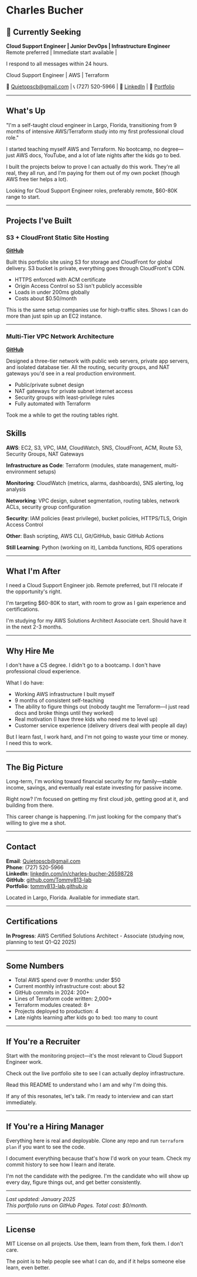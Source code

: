 # Charles Bucher
## 🎯 Currently Seeking
**Cloud Support Engineer | Junior DevOps | Infrastructure Engineer**  
Remote preferred | Immediate start available |

I respond to all messages within 24 hours.

Cloud Support Engineer | AWS | Terraform  

📧 Quietopscb@gmail.com | 📞 (727) 520-5966 | 💼 [LinkedIn](https://www.linkedin.com/in/charles-bucher-26598728) | 🔗 [Portfolio](https://tommy813-lab.github.io)

---

## What's Up
"I'm a self-taught cloud engineer in Largo, Florida, transitioning from 9 months of intensive AWS/Terraform study into my first professional cloud role."

 I started teaching myself AWS and Terraform. No bootcamp, no degree—just AWS docs, YouTube, and a lot of late nights after the kids go to bed.

I built the projects below to prove I can actually do this work. They're all real, they all run, and I'm paying for them out of my own pocket (though AWS free tier helps a lot).

Looking for Cloud Support Engineer roles, preferably remote, $60-80K range to start.

---

## Projects I've Built

### S3 + CloudFront Static Site Hosting
**[GitHub](https://github.com/Tommy813-lab/s3-cloudfront-secure-static-site)**

Built this portfolio site using S3 for storage and CloudFront for global delivery. S3 bucket is private, everything goes through CloudFront's CDN.

- HTTPS enforced with ACM certificate
- Origin Access Control so S3 isn't publicly accessible
- Loads in under 200ms globally
- Costs about $0.50/month

This is the same setup companies use for high-traffic sites. Shows I can do more than just spin up an EC2 instance.

---

### Multi-Tier VPC Network Architecture
**[GitHub](https://github.com/Tommy813-lab/multi-tier-network-sim)**

Designed a three-tier network with public web servers, private app servers, and isolated database tier. All the routing, security groups, and NAT gateways you'd see in a real production environment.

- Public/private subnet design
- NAT gateways for private subnet internet access
- Security groups with least-privilege rules
- Fully automated with Terraform

Took me a while to get the routing tables right.

## Skills

**AWS**: EC2, S3, VPC, IAM, CloudWatch, SNS, CloudFront, ACM, Route 53, Security Groups, NAT Gateways

**Infrastructure as Code**: Terraform (modules, state management, multi-environment setups)

**Monitoring**: CloudWatch (metrics, alarms, dashboards), SNS alerting, log analysis

**Networking**: VPC design, subnet segmentation, routing tables, network ACLs, security group configuration

**Security**: IAM policies (least privilege), bucket policies, HTTPS/TLS, Origin Access Control

**Other**: Bash scripting, AWS CLI, Git/GitHub, basic GitHub Actions

**Still Learning**: Python (working on it), Lambda functions, RDS operations

---



## What I'm After

I need a Cloud Support Engineer job. Remote preferred, but I'll relocate if the opportunity's right.

I'm targeting $60-80K to start, with room to grow as I gain experience and certifications.

I'm studying for my AWS Solutions Architect Associate cert. Should have it in the next 2-3 months.

---

## Why Hire Me

I don't have a CS degree. I didn't go to a bootcamp. I don't have professional cloud experience.

What I do have:
- Working AWS infrastructure I built myself
- 9 months of consistent self-teaching
- The ability to figure things out (nobody taught me Terraform—I just read docs and broke things until they worked)
- Real motivation (I have three kids who need me to level up)
- Customer service experience (delivery drivers deal with people all day)

But I learn fast, I work hard, and I'm not going to waste your time or money. I need this to work.

---

## The Big Picture

Long-term, I'm working toward financial security for my family—stable income, savings, and eventually real estate investing for passive income.

Right now? I'm focused on getting my first cloud job, getting good at it, and building from there.

This career change is happening. I'm just looking for the company that's willing to give me a shot.

---

## Contact

**Email**: Quietopscb@gmail.com  
**Phone**: (727) 520-5966  
**LinkedIn**: [linkedin.com/in/charles-bucher-26598728](https://www.linkedin.com/in/charles-bucher-26598728)  
**GitHub**: [github.com/Tommy813-lab](https://github.com/Tommy813-lab)  
**Portfolio**: [tommy813-lab.github.io](https://tommy813-lab.github.io)  

Located in Largo, Florida. Available for immediate start.

---

## Certifications

**In Progress**: AWS Certified Solutions Architect - Associate (studying now, planning to test Q1-Q2 2025)

---

## Some Numbers

- Total AWS spend over 9 months: under $50
- Current monthly infrastructure cost: about $2
- GitHub commits in 2024: 200+
- Lines of Terraform code written: 2,000+
- Terraform modules created: 8+
- Projects deployed to production: 4
- Late nights learning after kids go to bed: too many to count

---

## If You're a Recruiter

Start with the monitoring project—it's the most relevant to Cloud Support Engineer work.

Check out the live portfolio site to see I can actually deploy infrastructure.

Read this README to understand who I am and why I'm doing this.

If any of this resonates, let's talk. I'm ready to interview and can start immediately.

---

## If You're a Hiring Manager

Everything here is real and deployable. Clone any repo and run `terraform plan` if you want to see the code.

I document everything because that's how I'd work on your team. Check my commit history to see how I learn and iterate.

I'm not the candidate with the pedigree. I'm the candidate who will show up every day, figure things out, and get better consistently.

---

*Last updated: January 2025*  
*This portfolio runs on GitHub Pages. Total cost: $0/month.*

---

## License

MIT License on all projects. Use them, learn from them, fork them. I don't care. 

The point is to help people see what I can do, and if it helps someone else learn, even better.
